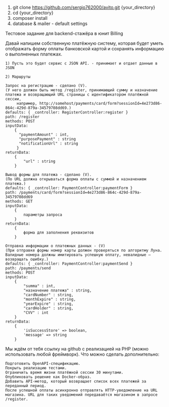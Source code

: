 1) git clone https://github.com/sergio762000/avito.git {your_directory}
2) cd {your_directory}
3) composer install
4) database & mailer - default settings


Тестовое задание для backend-стажёра в юнит Billing

Давай напишем собственную платёжную систему, которая будет уметь отображать форму оплаты банковской картой и сохранять информацию о выполненных платежах.

    1) Пусть это будет сервис с JSON API. - принимает и отдает данные в JSON

    2) Маршруты

    Запрос на регистрацию - сделано (V).
    (У него должен быть метод /register, принимающий сумму и назначение платежа и возвращающий URL страницы с идентификатором платёжной сессии,
         например, http://somehost/payments/card/form?sessionId=4e273d86-864c-429d-879a-34579708dd69.)
    defaults: { _controller: RegisterController:register }
    path: /register
    methods: POST
    inputData:
        {
          "paymentAmount" : int,
          "purposePayment" : string
          "notificationUrl" : string
         }
    returnData:
        {
            "url" : string
        }

    Вывод формы для платежа - сделано (V).
    (По URL должна открываться форма оплаты с суммой и назначением платежа.)
    defaults: { _controller: PaymentController:paymentForm }
    path: /payments/card/form?sessionId=4e273d86-864c-429d-879a-34579708dd69
    methods: GET
    inputData:
        {
            параметры запроса
        }
    returnData:
        {
            форма для заполнения реквизитов
        }

    Отправка информации о платежных данных - (V)
    (При отправке формы номер карты должен проверяться по алгоритму Луна. Валидные номера должны имитировать успешную оплату, невалидные — возвращать ошибку.)
    defaults: { _controller: PaymentController:paymentSend }
    path: /payments/send
    methods: POST
    inputData:
        {
            "summa" : int,
            "назначение платежа" : string,
            "cardNumber" : string,
            "monthExpire" : string,
            "yearExpire" : string,
            "cardHolder" : string,
            "CVV" : int
        }
    returnData:
        {
            'isSuccessStore' => boolean,
            'message' => string
        }


Мы ждём от тебя ссылку на github с реализацией на PHP (можно использовать любой фреймворк).
Что можно сделать дополнительно:

    Подготовить OpenAPI-спецификацию.
    Покрыть реализацию тестами.
    Ограничить время жизни платёжной сессии 30 минутами.
    Опубликовать решение как Docker-образ.
    Добавить API-метод, который возвращает список всех платежей за переданный период.
    После успешной оплаты асинхронно отправлять HTTP-уведомление на URL магазина. URL для таких уведомений передаваётся магазином в запросе /register.
